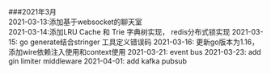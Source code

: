 ###2021年3月  
2021-03-13:添加基于websocket的聊天室  
2021-03-14:添加LRU Cache 和 Trie 字典树实现， redis分布式锁实现
2021-03-15: go generate结合stringer 工具定义错误码
2021-03-16: 更新go版本为1.16， 添加wire依赖注入使用和context使用
2021-03-21: event bus
2021-03-23: add gin limiter middleware
2021-04-01: add kafka pubsub